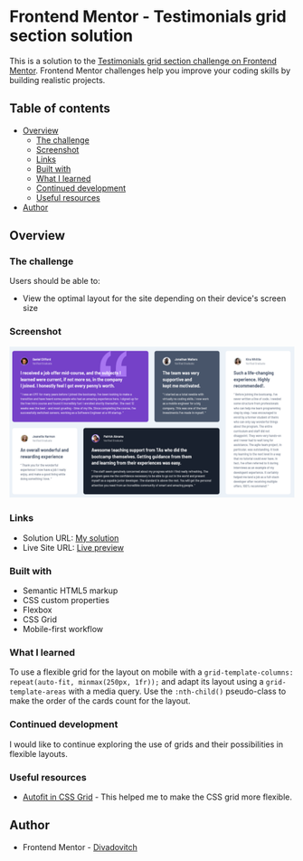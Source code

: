 # Frontend Mentor - Testimonials grid section solution

This is a solution to the [Testimonials grid section challenge on Frontend Mentor](https://www.frontendmentor.io/challenges/testimonials-grid-section-Nnw6J7Un7). Frontend Mentor challenges help you improve your coding skills by building realistic projects. 

## Table of contents

- [Overview](#overview)
  - [The challenge](#the-challenge)
  - [Screenshot](#screenshot)
  - [Links](#links)
  - [Built with](#built-with)
  - [What I learned](#what-i-learned)
  - [Continued development](#continued-development)
  - [Useful resources](#useful-resources)
- [Author](#author)

## Overview

### The challenge

Users should be able to:

- View the optimal layout for the site depending on their device's screen size

### Screenshot

![](./screenshot.png)


### Links

- Solution URL: [My solution](https://www.frontendmentor.io/solutions/testimonial-grid-section-with-css-grid-OdW4sa4F7D)
- Live Site URL: [Live preview](https://divadovitch.github.io/testimonials-grid-section-main/)


### Built with

- Semantic HTML5 markup
- CSS custom properties
- Flexbox
- CSS Grid
- Mobile-first workflow


### What I learned

To use a flexible grid for the layout on mobile with a `grid-template-columns: repeat(auto-fit, minmax(250px, 1fr));` and adapt its layout using a `grid-template-areas` with a media query. Use the `:nth-child()` pseudo-class to make the order of the cards count for the layout.

### Continued development

I would like to continue exploring the use of grids and their possibilities in flexible layouts.

### Useful resources

- [Autofit in CSS Grid](https://css-tricks.com/auto-sizing-columns-css-grid-auto-fill-vs-auto-fit/) - This helped me to make the CSS grid more flexible.

## Author

- Frontend Mentor - [Divadovitch](https://www.frontendmentor.io/profile/Divadovitch)
